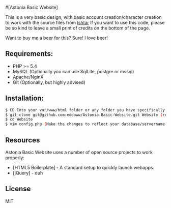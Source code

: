 #[Astonia Basic Website]

This is a very basic design, with basic account creation/character creation to work with the source files from [Ishtar](http://brockhaus.org/astonia3.html)
If you want to use this code, please be so kind to leave a small print of credits on the bottom of the page.

Want to buy me a beer for this? Sure! I love beer!



## Requirements:
- PHP >= 5.4
- MySQL (Optionally you can use SqlLite, postgre or mssql)
- Apache/NginX
- Git (Optionally, but highly advised)


## Installation:
```sh
$ CD Into your var/www/html folder or any folder you have specifically for the website (See apache/nginx documentation for this)
$ git clone git@github.com:eddoww/Astonia-Basic-Website.git Website (requires git installed on the machine)
$ cd Website
$ vim config.php (Make the changes to reflect your database/servername here)
```

## Resources

Astonia Basic Website uses a number of open source projects to work properly:

* [HTML5 Boilerplate] - A standard setup to quickly launch webapps.
* [jQuery] - duh


License
----

MIT